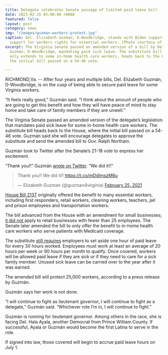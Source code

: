 ```yaml
---
title: Delegate celebrates Senate passage of limited paid leave bill
date: 2021-02-25 05:00:00 +0000
featured: false
layout: post
category: news
img: "/images/guzman-workers-protest.jpg"
caption: Del. Elizabeth Guzman, D-Woodbridge, stands with Biden supporters raising
  support for workers rights for essential workers. (Photo courtesy of Elizabeth Guzman)
excerpt: The Virginia Senate passed an amended version of a bill by Del. Elizabeth
  Guzmán, D-Woodbridge, mandating paid sick leave. The substitute bill, which now
  only extends to some in-home health care workers, heads back to the House where
  the initial bill passed on a 54-46 vote.

---
```

RICHMOND,Va. -- After four years and multiple bills, Del. Elizabeth Guzmán, D-Woodbridge, is on the cusp of being able to secure paid leave for some Virginia workers.

“It feels really good,” Guzmán said. “I think about the amount of people who are going to get this benefit and how they will have peace of mind to stay home and take care of family members if they are unwell.”

The Virginia Senate passed an amended version of the delegate’s legislation that mandates paid sick leave for some in-home health care workers. The substitute bill heads back to the House, where the initial bill passed on a 54-46 vote. Guzmán said she will encourage delegates to approve the substitute and send the amended bill to Gov. Ralph Northam.

Guzmán took to Twitter after the Senate’s 21-18 vote to express her excitement.

“Thank you!!” Guzmán [wrote on Twitter](https://twitter.com/guzman4virginia/status/1365000449430933505). “We did it!!”

<blockquote class="twitter-tweet"><p lang="en" dir="ltr">Thank you!! We did it!! <a href="https://t.co/mDdlmszM6u">https://t.co/mDdlmszM6u</a></p>&mdash; Elizabeth Guzman (@guzman4virginia) <a href="https://twitter.com/guzman4virginia/status/1365000449430933505?ref_src=twsrc%5Etfw">February 25, 2021</a></blockquote> <script async src="https://platform.twitter.com/widgets.js" charset="utf-8"></script> 

[House Bill 2137](https://lis.virginia.gov/cgi-bin/legp604.exe?212+sum+HB2137) originally offered the benefit to many essential workers, including first responders, retail workers, cleaning workers, teachers, jail and prison employees and transportation workers.

The bill advanced from the House with an amendment for small businesses; [it did not ](https://www.princewilliamtimes.com/news/virginia-house-advances-del-elizabeth-guzmans-paid-leave-bill-for-essential-workers/article_e46781fc-6731-11eb-9a67-fbbd5410c6de.html)apply to retail businesses with fewer than 25 employees. The Senate later amended the bill to only offer the benefit to in-home health care workers who serve patients with Medicaid coverage.

The substitute [still requires](https://lis.virginia.gov/cgi-bin/legp604.exe?212+ful+HB2137S2+hil) employers to set aside one hour of paid leave for every 30 hours worked. Employees must work at least an average of 20 hours per week or 90 hours per month to qualify. Once covered, workers will be allowed paid leave if they are sick or if they need to care for a sick family member. Unused sick leave can be carried over to the year after it was earned.

The amended bill will protect 25,000 workers, according to a press release by Guzmán.

Guzmán says her work is not done.

“I will continue to fight as lieutenant governor, I will continue to fight as a delegate,” Guzmán said. “Whichever role I’m in, I will continue to fight.”

Guzmán is running for lieutenant governor. Among others in the race, she is facing Del. Hala Ayala, another Democrat from Prince William County. If successful, Ayala or Guzmán would become the first Latina to serve in the role.

If signed into law, those covered will begin to accrue paid leave hours on July 1.
